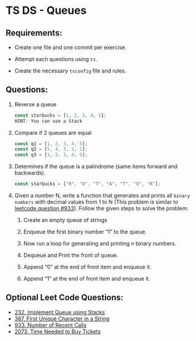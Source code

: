 # TS DS - Queues

## Requirements:

-   Create one file and one commit per exercise.

-   Attempt each questions using `ts`.

-   Create the necessary `tsconfig` file and rules.

## Questions:

1.  Reverse a queue

    ```js
    const starbucks = [1, 2, 3, 4, 5];
    HINT: You can use a Stack
    ```

2.  Compare if 2 queues are equal

    ```js
    const q1 = [1, 2, 3, 4, 5];
    const q2 = [5, 4, 3, 2, 1];
    const q3 = [1, 2, 3, 4, 5];
    ```

3.  Determines if the queue is a palindrome (same items forward and backwards).

    ```js
    const starbucks = ["R", "O", "T", "A", "T", "O", "R"];
    ```

4.  Given a number N, write a function that generates and prints all `binary numbers` with decimal values from 1 to N (This problem is similar to [leetcode question #933](https://leetcode.com/problems/number-of-recent-calls/description/?envType=problem-list-v2&envId=queue&difficulty=EASY)).
    Follow the given steps to solve the problem:

    1.  Create an empty queue of strings

    2.  Enqueue the first binary number “1” to the queue.

    3.  Now run a loop for generating and printing n binary numbers.

    4.  Dequeue and Print the front of queue.

    5.  Append “0” at the end of front item and enqueue it.

    6.  Append “1” at the end of front item and enqueue it.

## Optional Leet Code Questions: 

 * [232. Implement Queue using Stacks](https://leetcode.com/problems/implement-queue-using-stacks/description/?envType=problem-list-v2&envId=queue&difficulty=EASY)
 * [387. First Unique Character in a String](https://leetcode.com/problems/first-unique-character-in-a-string/description/?envType=problem-list-v2&envId=queue&difficulty=EASY)
 * [933. Number of Recent Calls](https://leetcode.com/problems/number-of-recent-calls/description/?envType=problem-list-v2&envId=queue&difficulty=EASY) 
 * [2073. Time Needed to Buy Tickets](https://leetcode.com/problems/time-needed-to-buy-tickets/description/?envType=problem-list-v2&envId=queue&difficulty=EASY)